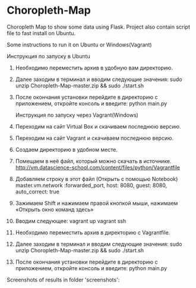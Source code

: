 # Choropleth-Map
Choropleth Map to show some data using Flask.
Project also contain script file to fast install on Ubuntu.

Some instructions to run it on Ubuntu or Windows(Vagrant)

  Инструкция по запуску в Ubuntu
1) Необходимо переместить архив в удобную вам директорию.
2) Далее заходим в терминал и вводим следующие значения:
sudo unzip Choropleth-Map-master.zip && sudo ./start.sh
3) После окончания установки перейдите в директорию  с приложением, откройте консоль и введите:
python main.py

	Инструкция по запуску через Vagrant(Windows)
1) Переходим на сайт Virtual Box и скачиваем последнюю версию. 
2) Переходим на сайт Vagrant и скачиваем последнюю версию. 
3) Создаем директорию в удобном месте.
4) Помещаем в неё файл, который можно скачать в источнике.
http://vm.datascience-school.com/content/files/python/Vagrantfile
5) Добавляем строку в этот файл (Открыть с помощью Notebook)
master.vm.network :forwarded_port, host: 8080, guest: 8080, auto_correct: true
6) Зажимаем Shift и нажимаем правой кнопкой мыши, нажимаем «Открыть окно команд здесь»
7) Вводим следующее:
vagrant up
vagrant ssh
8) Необходимо переместить архив в директорию с Vagrantfile. 
9) Далее заходим в терминал и вводим следующие значения:
sudo unzip Choropleth-Map-master.zip && sudo ./start.sh
10) После окончания установки перейдите в директорию  с приложением, откройте консоль и введите:
python main.py

Screenshots of results in folder 'screenshots':







